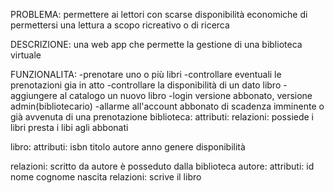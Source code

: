 PROBLEMA:
  permettere ai lettori con scarse disponibilità economiche di permettersi una lettura a scopo ricreativo o di ricerca

DESCRIZIONE:
  una web app che permette la gestione di una biblioteca virtuale

FUNZIONALITA:
  -prenotare uno o più libri
  -controllare eventuali le prenotazioni gia in atto
  -controllare la disponibilità di un dato libro
  -aggiungere al catalogo un nuovo libro
  -login versione abbonato, versione admin(bibliotecario)
  -allarme all'account abbonato di scadenza imminente o già avvenuta di una prenotazione
biblioteca:
    attributi:
    relazioni:
      possiede i libri
      presta i libi agli abbonati

libro:
  attributi:
    isbn
    titolo
    autore
    anno
    genere
    disponibilità

  relazioni:
    scritto da autore
    è posseduto dalla biblioteca
autore:
    attributi:
      id
      nome
      cognome
      nascita
    relazioni:
      scrive il libro
